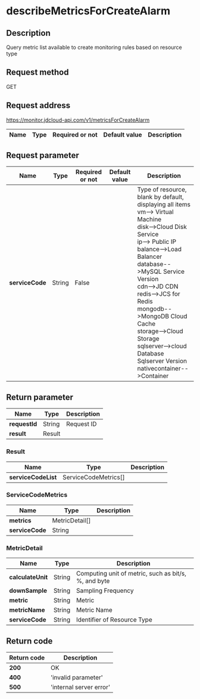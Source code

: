 # describeMetricsForCreateAlarm


## Description
Query metric list available to create monitoring rules based on resource type

## Request method
GET

## Request address
https://monitor.jdcloud-api.com/v1/metricsForCreateAlarm

|Name|Type|Required or not|Default value|Description|
|---|---|---|---|---|

## Request parameter
|Name|Type|Required or not|Default value|Description|
|---|---|---|---|---|
|**serviceCode**|String|False||Type of resource, blank by default, displaying all items<br>vm--> Virtual Machine<br>disk-->Cloud Disk Service<br>ip--> Public IP<br>balance-->Load Balancer<br>database-->MySQL Service Version<br>cdn-->JD CDN<br>redis-->JCS for Redis<br>mongodb-->MongoDB Cloud Cache<br>storage-->Cloud Storage<br>sqlserver-->cloud Database Sqlserver Version <br>nativecontainer-->Container<br>|


## Return parameter
|Name|Type|Description|
|---|---|---|
|**requestId**|String|Request ID|
|**result**|Result||


### Result
|Name|Type|Description|
|---|---|---|
|**serviceCodeList**|ServiceCodeMetrics[]||
### ServiceCodeMetrics
|Name|Type|Description|
|---|---|---|
|**metrics**|MetricDetail[]||
|**serviceCode**|String||
### MetricDetail
|Name|Type|Description|
|---|---|---|
|**calculateUnit**|String|Computing unit of metric, such as bit/s, %, and byte|
|**downSample**|String|Sampling Frequency|
|**metric**|String|Metric|
|**metricName**|String|Metric Name|
|**serviceCode**|String|Identifier of Resource Type|

## Return code
|Return code|Description|
|---|---|
|**200**|OK|
|**400**|'invalid parameter'|
|**500**|'internal server error'|
